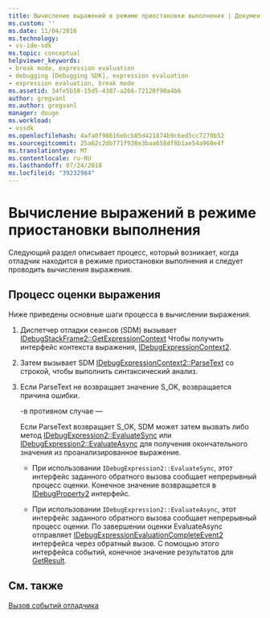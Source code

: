 ```yaml
---
title: Вычисление выражений в режиме приостановки выполнения | Документация Майкрософт
ms.custom: ''
ms.date: 11/04/2016
ms.technology:
- vs-ide-sdk
ms.topic: conceptual
helpviewer_keywords:
- break mode, expression evaluation
- debugging [Debugging SDK], expression evaluation
- expression evaluation, break mode
ms.assetid: 34fe5b58-15d5-4387-a266-72120f90a4b6
author: gregvanl
ms.author: gregvanl
manager: douge
ms.workload:
- vssdk
ms.openlocfilehash: 4afa0f98616ebcb85d421874b9c6ed5cc7270b52
ms.sourcegitcommit: 25a62c2db771f938e3baa658df8b1ae54a960e4f
ms.translationtype: MT
ms.contentlocale: ru-RU
ms.lasthandoff: 07/24/2018
ms.locfileid: "39232984"
---
```

# <a name="expression-evaluation-in-break-mode"></a>Вычисление выражений в режиме приостановки выполнения
Следующий раздел описывает процесс, который возникает, когда отладчик находится в режиме приостановки выполнения и следует проводить вычисления выражения.  
  
## <a name="expression-evaluation-process"></a>Процесс оценки выражения  
 Ниже приведены основные шаги процесса в вычислении выражения.  
  
1.  Диспетчер отладки сеансов (SDM) вызывает [IDebugStackFrame2::GetExpressionContext](../../extensibility/debugger/reference/idebugstackframe2-getexpressioncontext.md) Чтобы получить интерфейс контекста выражения, [IDebugExpressionContext2](../../extensibility/debugger/reference/idebugexpressioncontext2.md).  
  
2.  Затем вызывает SDM [IDebugExpressionContext2::ParseText](../../extensibility/debugger/reference/idebugexpressioncontext2-parsetext.md) со строкой, чтобы выполнить синтаксический анализ.  
  
3.  Если ParseText не возвращает значение S_OK, возвращается причина ошибки.  
  
     -в противном случае —  
  
     Если ParseText возвращает S_OK, SDM может затем вызвать либо метод [IDebugExpression2::EvaluateSync](../../extensibility/debugger/reference/idebugexpression2-evaluatesync.md) или [IDebugExpression2::EvaluateAsync](../../extensibility/debugger/reference/idebugexpression2-evaluateasync.md) для получения окончательного значения из проанализированное выражение.  
  
    -   При использовании `IDebugExpression2::EvaluateSync`, этот интерфейс заданного обратного вызова сообщает непрерывный процесс оценки. Конечное значение возвращается в [IDebugProperty2](../../extensibility/debugger/reference/idebugproperty2.md) интерфейс.  
  
    -   При использовании `IDebugExpression2::EvaluateAsync`, этот интерфейс заданного обратного вызова сообщает непрерывный процесс оценки. По завершении оценки EvaluateAsync отправляет [IDebugExpressionEvaluationCompleteEvent2](../../extensibility/debugger/reference/idebugexpressionevaluationcompleteevent2.md) интерфейса через обратный вызов. С помощью этого интерфейса событий, конечное значение результатов для [GetResult](../../extensibility/debugger/reference/idebugexpressionevaluationcompleteevent2-getresult.md).  
  
## <a name="see-also"></a>См. также  
 [Вызов событий отладчика](../../extensibility/debugger/calling-debugger-events.md)